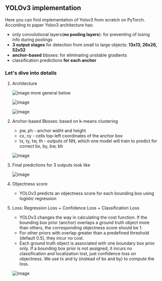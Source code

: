 ## YOLOv3 implementation

Here you can find implementation of Yolov3 from scratch on PyTorch.
According to paper Yolov3 architecture has:
* only convolutional layers(**no pooling layers**): for preventing of losing info during poolings
* **3 output stages** for detection from small to large objects: **13x13, 26x26, 52x52**
* **anchor-based** bboxes: for eliminating unstable gradients
* classification predictions **for each anchor**

### Let's dive into details
1. Architecture
   
    ![image](https://github.com/aliakua/object_detection/assets/159763523/2b55ad19-2a62-42f6-9089-d2992a89b0d0)
more general below

    ![image](https://github.com/aliakua/object_detection/assets/159763523/e1368644-7bb8-4775-92aa-a8e4e63bda08)

    ![image](https://github.com/aliakua/object_detection/assets/159763523/6576de64-2a93-4513-9ee7-66c2783deffa)

3. Anchor-based Bboxes: based on k-means clustering
   - pw, ph - anchor widht and height
   - cx, cy - cells top-left coordinates of the anchor box
   - tx, ty, tw, th - outputs of NN, which one model will train to predict for correct bx, by, bw, bh
      
    ![image](https://github.com/aliakua/object_detection/assets/159763523/9691c91b-1c94-4098-b2ec-deee0be88404)
4. Final predictions for 3 outputs look like
   
   ![image](https://github.com/aliakua/object_detection/assets/159763523/9a8c4da2-c39c-4c6b-bf50-f3ab55d96ac1)

5. Objectness score
   * YOLOv3 predicts an objectness score for each bounding box using logistic regression
7. Loss: Regression Loss + Confidence Loss + Classification Loss
   * YOLOv3 changes the way in calculating the cost function. If the bounding box prior (anchor) overlaps a ground truth object more than others, the corresponding objectness score should be 1.
   * For other priors with overlap greater than a predefined threshold (default 0.5), they incur no cost.
   * Each ground truth object is associated with one boundary box prior only. If a bounding box prior is not assigned, it incurs no classification and localization lost, just confidence loss on objectness. We use tx and ty (instead of bx and by) to compute the loss.

   ![image](https://github.com/aliakua/object_detection/assets/159763523/b8c55366-29dc-4117-b74a-147ce9aa5019)


